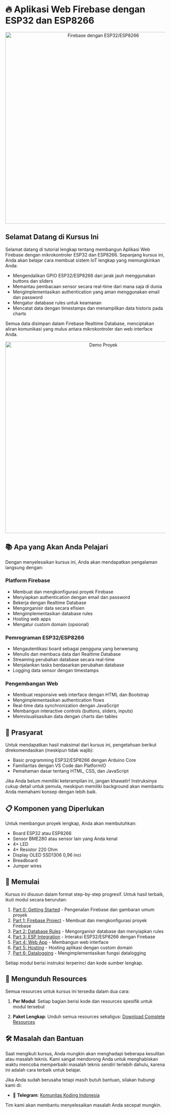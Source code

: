 # 🔥 Aplikasi Web Firebase dengan ESP32 dan ESP8266

<div align="center">
  <img src="images/banners/firebase-banner.png" alt="Firebase dengan ESP32/ESP8266" width="600">
</div>

## Selamat Datang di Kursus Ini

Selamat datang di tutorial lengkap tentang membangun Aplikasi Web Firebase dengan mikrokontroler ESP32 dan ESP8266. Sepanjang kursus ini, Anda akan belajar cara membuat sistem IoT lengkap yang memungkinkan Anda:

- Mengendalikan GPIO ESP32/ESP8266 dari jarak jauh menggunakan buttons dan sliders
- Memantau pembacaan sensor secara real-time dari mana saja di dunia
- Mengimplementasikan authentication yang aman menggunakan email dan password
- Mengatur database rules untuk keamanan
- Mencatat data dengan timestamps dan menampilkan data historis pada charts

Semua data disimpan dalam Firebase Realtime Database, menciptakan aliran komunikasi yang mulus antara mikrokontroler dan web interface Anda.

<div align="center">
  <img src="images/screenshots/project-demo.png" alt="Demo Proyek" width="600">
</div>

## 📚 Apa yang Akan Anda Pelajari

Dengan menyelesaikan kursus ini, Anda akan mendapatkan pengalaman langsung dengan:

### Platform Firebase
- Membuat dan mengkonfigurasi proyek Firebase
- Menyiapkan authentication dengan email dan password
- Bekerja dengan Realtime Database
- Mengorganisir data secara efisien
- Mengimplementasikan database rules
- Hosting web apps
- Mengatur custom domain (opsional)

### Pemrograman ESP32/ESP8266
- Mengautentikasi board sebagai pengguna yang berwenang
- Menulis dan membaca data dari Realtime Database
- Streaming perubahan database secara real-time
- Menjalankan tasks berdasarkan perubahan database
- Logging data sensor dengan timestamps

### Pengembangan Web
- Membuat responsive web interface dengan HTML dan Bootstrap
- Mengimplementasikan authentication flows
- Real-time data synchronization dengan JavaScript
- Membangun interactive controls (buttons, sliders, inputs)
- Memvisualisasikan data dengan charts dan tables

## 🧩 Prasyarat

Untuk mendapatkan hasil maksimal dari kursus ini, pengetahuan berikut direkomendasikan (meskipun tidak wajib):

- Basic programming ESP32/ESP8266 dengan Arduino Core
- Familiaritas dengan VS Code dan PlatformIO
- Pemahaman dasar tentang HTML, CSS, dan JavaScript

Jika Anda belum memiliki keterampilan ini, jangan khawatir! Instruksinya cukup detail untuk pemula, meskipun memiliki background akan membantu Anda memahami konsep dengan lebih baik.

## 📋 Komponen yang Diperlukan

Untuk membangun proyek lengkap, Anda akan membutuhkan:

- Board ESP32 atau ESP8266
- Sensor BME280 atau sensor lain yang Anda kenal
- 4× LED
- 4× Resistor 220 Ohm
- Display OLED SSD1306 0,96 inci
- Breadboard
- Jumper wires

## 🚀 Memulai

Kursus ini disusun dalam format step-by-step progresif. Untuk hasil terbaik, ikuti modul secara berurutan:

1. [Part 0: Getting Started](./part0-getting-started/) - Pengenalan Firebase dan gambaran umum proyek
2. [Part 1: Firebase Project](./part1-firebase-project/) - Membuat dan mengkonfigurasi proyek Firebase
3. [Part 2: Database Rules](./part2-database-rules/) - Mengorganisir database dan menyiapkan rules
4. [Part 3: ESP Integration](./part3-esp-integration/) - Interaksi ESP32/ESP8266 dengan Firebase
5. [Part 4: Web App](./part4-web-app/) - Membangun web interface
6. [Part 5: Hosting](./part5-hosting/) - Hosting aplikasi dengan custom domain
7. [Part 6: Datalogging](./part6-datalogging/) - Mengimplementasikan fungsi datalogging

Setiap modul berisi instruksi terperinci dan kode sumber lengkap.

## 💾 Mengunduh Resources

Semua resources untuk kursus ini tersedia dalam dua cara:

1. **Per Modul**: Setiap bagian berisi kode dan resources spesifik untuk modul tersebut

2. **Paket Lengkap**: Unduh semua resources sekaligus:
   [Download Complete Resources](https://github.com/username/firebase-esp32-esp8266/archive/refs/heads/main.zip)

## 🛠️ Masalah dan Bantuan

Saat mengikuti kursus, Anda mungkin akan menghadapi beberapa kesulitan atau masalah teknis. Kami sangat mendorong Anda untuk menghabiskan waktu mencoba memperbaiki masalah teknis sendiri terlebih dahulu, karena ini adalah cara terbaik untuk belajar.

Jika Anda sudah berusaha tetapi masih butuh bantuan, silakan hubungi kami di:

- 📱 **Telegram**: [Komunitas Koding Indonesia](https://t.me/kodingindonesia)

Tim kami akan membantu menyelesaikan masalah Anda secepat mungkin.
